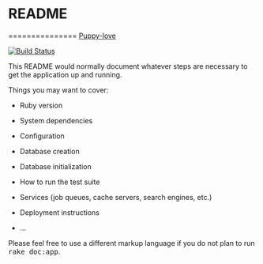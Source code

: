 # README  
===============
[Puppy-love](http://puppy-love.herokuapp.com/)

[![Build
Status](https://travis-ci.org/great-horned-owls-2014/puppy-love.svg?branch=master)](https://travis-ci.org/great-horned-owls-2014/puppy-love)


This README would normally document whatever steps are necessary to get the
application up and running.

Things you may want to cover:

* Ruby version

* System dependencies

* Configuration

* Database creation

* Database initialization

* How to run the test suite

* Services (job queues, cache servers, search engines, etc.)

* Deployment instructions

* ...


Please feel free to use a different markup language if you do not plan to run
<tt>rake doc:app</tt>.
